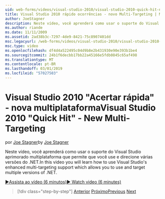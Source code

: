 ```yaml
---
uid: web-forms/videos/visual-studio-2010/visual-studio-2010-quick-hit-new-multi-targeting
title: Visual Studio 2010 rápido ocorrências - novo Multi-Targeting | Microsoft Docs
author: JoeStagner
description: Neste vídeo, você aprenderá como usar o suporte do Visual Studio aprimorado multiplataforma que permite que você use e direcione várias versões do .NET.
ms.author: riande
ms.date: 11/11/2009
ms.assetid: 2ad38b3c-7297-4de9-8421-75c8907401dd
msc.legacyurl: /web-forms/videos/visual-studio-2010/visual-studio-2010-quick-hit-new-multi-targeting
msc.type: video
ms.openlocfilehash: df4d4a522495c04d9b8e2b431930e90e393b1be4
ms.sourcegitcommit: 24b1f6decbb17bb22a45166e5fdb0845c65af498
ms.translationtype: MT
ms.contentlocale: pt-BR
ms.lasthandoff: 03/01/2019
ms.locfileid: "57027503"
---
```

<a name="visual-studio-2010-quick-hit---new-multi-targeting"></a><span data-ttu-id="4e17c-103">Visual Studio 2010 "Acertar rápida" - nova multiplataforma</span><span class="sxs-lookup"><span data-stu-id="4e17c-103">Visual Studio 2010 "Quick Hit" - New Multi-Targeting</span></span>
====================
<span data-ttu-id="4e17c-104">por [Joe Stagner](https://github.com/JoeStagner)</span><span class="sxs-lookup"><span data-stu-id="4e17c-104">by [Joe Stagner](https://github.com/JoeStagner)</span></span>

<span data-ttu-id="4e17c-105">Neste vídeo, você aprenderá como usar o suporte do Visual Studio aprimorado multiplataforma que permite que você use e direcione várias versões do .NET.</span><span class="sxs-lookup"><span data-stu-id="4e17c-105">In this video you will learn how to use Visual Studio's enhanced multi-targeting support which allows you to use and target multiple versions of .NET.</span></span>

[<span data-ttu-id="4e17c-106">&#9654;Assista ao vídeo (6 minutos)</span><span class="sxs-lookup"><span data-stu-id="4e17c-106">&#9654; Watch video (6 minutes)</span></span>](https://channel9.msdn.com/Blogs/ASP-NET-Site-Videos/visual-studio-2010-quick-hit-new-multi-targeting)

> [!div class="step-by-step"]
> <span data-ttu-id="4e17c-107">[Anterior](visual-studio-2010-quick-hit-new-web-project-template.md)
> [Próximo](visual-studio-2010-quick-hit-websites-instead-of-web-projects.md)</span><span class="sxs-lookup"><span data-stu-id="4e17c-107">[Previous](visual-studio-2010-quick-hit-new-web-project-template.md)
[Next](visual-studio-2010-quick-hit-websites-instead-of-web-projects.md)</span></span>
